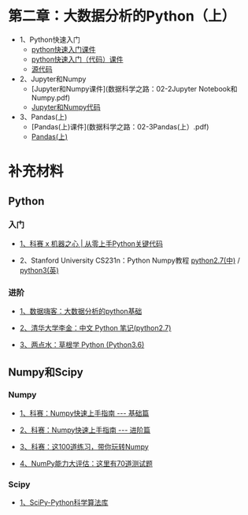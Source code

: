 # 第二章：大数据分析的Python（上）

* 1、Python快速入门
    - [python快速入门课件]()
    - [python快速入门（代码）课件](数据科学之路：02-1Python快速入门（代码）.pdf)
    - [源代码](Python.ipynb)
* 2、Jupyter和Numpy
    - [Jupyter和Numpy课件](数据科学之路：02-2Jupyter Notebook和Numpy.pdf)
    - [Jupyter和Numpy代码](Jupyter_numpy.ipynb)
* 3、Pandas(上)
    - [Pandas(上)课件](数据科学之路：02-3Pandas(上）.pdf)
    - [Pandas(上)](Pandas_1.ipynb)


# 补充材料

## Python

### 入门

* [1、科赛 x 机器之心 | 从零上手Python关键代码](https://www.kesci.com/apps/home/project/59e4331c4663f7655c499bc3)

* 2、Stanford University CS231n：Python Numpy教程 [python2.7(中)](https://zhuanlan.zhihu.com/p/20878530?refer=intelligentunit) / [python3(英)](python-numpy-tutorial.md)

### 进阶

* [1、数据嗨客：大数据分析的python基础](http://hackdata.cn/learn/course/2/)

* [2、清华大学李金：中文 Python 笔记(python2.7)](https://github.com/lijin-THU/notes-python)

* [3、两点水：草根学 Python (Python3.6)](https://github.com/TwoWater/Python)

## Numpy和Scipy

### Numpy

* [1、科赛：Numpy快速上手指南 --- 基础篇](https://www.kesci.com/apps/home/project/59ed832d18ec724555a9a968)

* [2、科赛：Numpy快速上手指南 --- 进阶篇](https://www.kesci.com/apps/home/project/59f0380e18ec724555ac7e0b)

* [3、科赛：这100道练习，带你玩转Numpy](https://www.kesci.com/apps/home/project/59f29f67c5f3f5119527a2cc)

* [4、NumPy能力大评估：这里有70道测试题](https://mp.weixin.qq.com/s?__biz=MzA3MzI4MjgzMw==&mid=2650738513&idx=1&sn=ba0ff59b1dfbf139cc33c4a6b5b65a48&chksm=871acb2fb06d42391e3b107c35f615fd55e1fb5075f4a5f9d1560cdea178a51fd419e39018ca#rd)

### Scipy

* [1、SciPy-Python科学算法库](SciPy_cn.md)